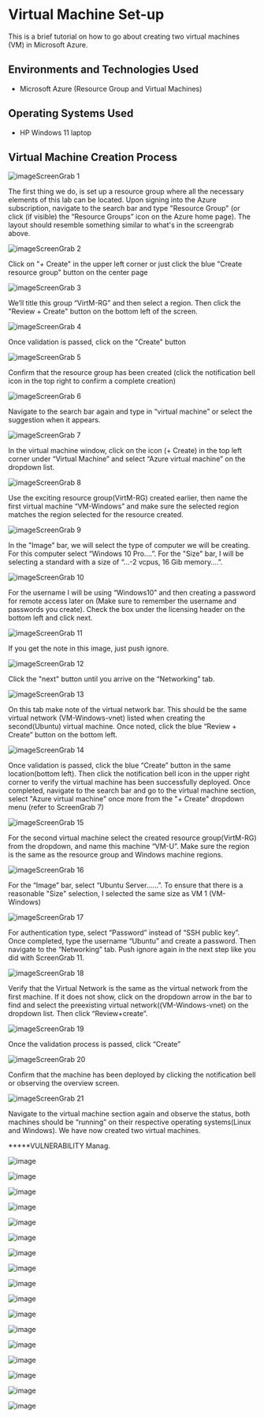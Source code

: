<h1>Virtual Machine Set-up</h1>
This is a brief tutorial on how to go about creating two virtual machines (VM) in Microsoft Azure.<br />

<h2>Environments and Technologies Used</h2>

- Microsoft Azure (Resource Group and Virtual Machines)


<h2>Operating Systems Used </h2>

- HP Windows 11 laptop 

<h2>Virtual Machine Creation Process </h2>

![image](https://github.com/SedinamA/VM-Set-up/assets/146953803/ffb75190-826a-4ae6-ac34-941b4c345fe9)ScreenGrab 1

The first thing we do, is set up a resource group where all the necessary elements of this lab can be located. Upon signing into the Azure subscription, navigate to the search bar and type "Resource Group" (or click (if visible) the “Resource Groups” icon on the Azure home page). The layout should resemble something similar to what's in the screengrab above. 


  
![image](https://github.com/SedinamA/VM-Set-up/assets/146953803/50942b49-7d23-4562-b579-f1b2152e36d8)ScreenGrab 2


Click on "+ Create" in the upper left corner or just click the blue "Create resource group" button on the center page 



![image](https://github.com/SedinamA/VM-Set-up/assets/146953803/0d220a55-503f-45b4-9ab3-ad866f85ab35)ScreenGrab 3


We’ll title this group “VirtM-RG” and then select a region. Then click the "Review + Create" button on the bottom left of the screen.
</p>



![image](https://github.com/SedinamA/VM-Set-up/assets/146953803/fba64adc-0484-48c6-bc38-80445fa554c1)ScreenGrab 4

Once validation is passed, click on the "Create" button



![image](https://github.com/SedinamA/VM-Set-up/assets/146953803/5995cf0d-c828-4d95-a47d-514921629342)ScreenGrab 5

Confirm that the resource group has been created (click the notification bell icon in the top right to confirm a complete creation)
<p>



![image](https://github.com/SedinamA/VM-Set-up/assets/146953803/ef07c85f-fd3b-428c-a3d8-6e027ce72424)ScreenGrab 6
 
Navigate to the search bar again and type in “virtual machine” or select the suggestion when it appears.
</p>



![image](https://github.com/SedinamA/VM-Set-up/assets/146953803/391c8962-489c-4ca4-bc9e-a526176d194e)ScreenGrab 7

In the virtual machine window, click on the icon (+ Create) in the top left corner under “Virtual Machine” and select “Azure virtual machine” on the dropdown list.



![image](https://github.com/SedinamA/VM-Set-up/assets/146953803/9186f835-a443-42ad-9f11-72ed6685e3b3)ScreenGrab 8

Use the exciting resource group(VirtM-RG) created earlier, then name the first virtual machine “VM-Windows” and make sure the selected region matches the region selected for the resource created.



![image](https://github.com/SedinamA/VM-Set-up/assets/146953803/04b8f3c5-711c-4e36-a06e-af867db4da1a)ScreenGrab 9

In the "Image" bar, we will select the type of computer we will be creating. For this computer select “Windows 10 Pro….”. For the "Size" bar, I will be selecting a standard with a size of “...-2 vcpus, 16 Gib memory….”. 



![image](https://github.com/SedinamA/VM-Set-up/assets/146953803/f5c9cc87-1461-4e9b-8e3e-af93e3131ff7)ScreenGrab 10

For the username I will be using “Windows10” and then creating a password for remote access later on (Make sure to remember the username and passwords you create). Check the box under the licensing header on the bottom left and click next. 



![image](https://github.com/SedinamA/VM-Set-up/assets/146953803/91741b8d-5d7d-48eb-b131-f29378692236)ScreenGrab 11

If you get the note in this image, just push ignore. 



![image](https://github.com/SedinamA/VM-Set-up/assets/146953803/abcea51e-c9cd-4714-b9e7-fd0cd72c1e2d)ScreenGrab 12

Click the "next" button until you arrive on the “Networking” tab.



![image](https://github.com/SedinamA/VM-Set-up/assets/146953803/251bf995-7627-4175-85bd-dcda6c094ec6)ScreenGrab 13

On this tab make note of the virtual network bar. This should be the same virtual network (VM-Windows-vnet) listed when creating the second(Ubuntu) virtual machine. Once noted, click the blue “Review + Create” button on the bottom left.



![image](https://github.com/SedinamA/VM-Set-up/assets/146953803/6ff87761-8a88-4727-800c-1603ed03fb4f)ScreenGrab 14

Once validation is passed, click the blue “Create” button in the same location(bottom left). Then click the notification bell icon in the upper right corner to verify the virtual machine has been successfully deployed. Once completed, navigate to the search bar and go to the virtual machine section, select "Azure virtual machine" once more from the "+ Create" dropdown menu (refer to ScreenGrab 7)



![image](https://github.com/SedinamA/VM-Set-up/assets/146953803/2998fb4d-3975-476a-b2e3-be887b1c9d7d)ScreenGrab 15

For the second virtual machine select the created resource group(VirtM-RG) from the dropdown, and name this machine “VM-U”. Make sure the region is the same as the resource group and Windows machine regions. 



![image](https://github.com/SedinamA/VM-Set-up/assets/146953803/dda1fe30-29df-4a62-8775-ac55d1810904)ScreenGrab 16

For the “Image” bar, select “Ubuntu Server……”. To ensure that there is a reasonable "Size" selection, I selected the same size as VM 1 (VM-Windows)



![image](https://github.com/SedinamA/VM-Set-up/assets/146953803/2281479b-8d45-4563-b9eb-9abe766a8e96)ScreenGrab 17

For authentication type, select “Password” instead of “SSH public key”. Once completed, type the username “Ubuntu” and create a password. Then navigate to the “Networking” tab. Push ignore again in the next step like you did with ScreenGrab 11.



![image](https://github.com/SedinamA/VM-Set-up/assets/146953803/dde55a0f-2cc6-47f3-92de-ac13acd172b7)ScreenGrab 18

Verify that the Virtual Network is the same as the virtual network from the first machine. If it does not show, click on the dropdown arrow in the bar to find and select the preexisting virtual network((VM-Windows-vnet) on the dropdown list. Then click “Review+create”.



![image](https://github.com/SedinamA/VM-Set-up/assets/146953803/dbe5f1e0-5d95-4c1b-aca7-daef12a6df0e)ScreenGrab 19

Once the validation process is passed, click “Create”


![image](https://github.com/SedinamA/VM-Set-up/assets/146953803/b8b0fc6f-10fb-4fa5-b147-ead938d5345c)ScreenGrab 20

Confirm that the machine has been deployed by clicking the notification bell or observing the overview screen.


![image](https://github.com/SedinamA/VM-Set-up/assets/146953803/e4a39dc3-a744-4c0d-83bf-9546e598d350)ScreenGrab 21

Navigate to the virtual machine section again and observe the status, both machines should be “running” on their respective operating systems(Linux and Windows). We have now created two virtual machines.  


*****VULNERABILITY Manag.

![image](https://github.com/SedinamA/VM-Traffic/assets/146953803/3b32603f-d4e4-49e9-a48c-a4fe096a632c)

![image](https://github.com/SedinamA/VM-Traffic/assets/146953803/bfb3b6fc-051d-431f-b154-aff5b46760dc)

![image](https://github.com/SedinamA/VM-Set-up/assets/146953803/9cd72a94-7c1e-44d6-95a8-748624f26af5)

![image](https://github.com/SedinamA/VM-Set-up/assets/146953803/55fe470d-0db0-4f64-bc3b-604d0be29fd9)

![image](https://github.com/SedinamA/VM-Set-up/assets/146953803/022a5c87-9d74-4449-a2b3-4022dafc4d77)

![image](https://github.com/SedinamA/VM-Set-up/assets/146953803/2382b5c7-5e77-479c-b98a-d9376ebb5db5)

![image](https://github.com/SedinamA/VM-Set-up/assets/146953803/68bd305d-ff88-4946-93b7-f73079979d3f)

![image](https://github.com/SedinamA/VM-Set-up/assets/146953803/e5e3210c-0e20-4ce5-9d24-b08569fe69cf)

![image](https://github.com/SedinamA/VM-Set-up/assets/146953803/4ef0aef2-a6e4-4f05-897d-93b8160144f5)

![image](https://github.com/SedinamA/VM-Set-up/assets/146953803/9f6240c6-f57b-4fae-a9d3-ffd70cc0d19f)

![image](https://github.com/SedinamA/VM-Set-up/assets/146953803/12c23696-bd2f-4911-9f4c-655bdc1ed3b5)

![image](https://github.com/SedinamA/VM-Set-up/assets/146953803/55b118c8-313f-4ca5-8558-83b3d64baaa6)

![image](https://github.com/SedinamA/VM-Set-up/assets/146953803/73735855-bdbd-4030-ba97-65ba3398adae)

![image](https://github.com/SedinamA/VM-Set-up/assets/146953803/145c8d2c-f534-4036-a6c2-00514e65fa98)

![image](https://github.com/SedinamA/VM-Set-up/assets/146953803/35ab2f55-52ad-4ecd-8049-a5a757db63cc)

![image](https://github.com/SedinamA/VM-Set-up/assets/146953803/13f38f75-5f9d-4fcc-8524-501c269bf983)

![image](https://github.com/SedinamA/VM-Set-up/assets/146953803/7f18b9f2-f7d6-4707-b68a-22b4da514b6f)












